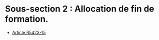 #  Sous-section 2 : Allocation de fin de formation.

* [Article R5423-15](./LEGIARTI000028976098.md)
